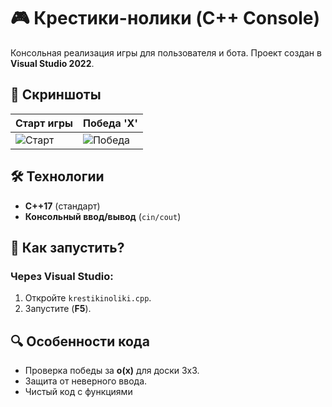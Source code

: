 # 🎮 Крестики-нолики (C++ Console)  

Консольная реализация игры для пользователя и бота. Проект создан в **Visual Studio 2022**.  

## 📸 Скриншоты  
| Старт игры | Победа 'X' |  
|------------|------------|  
| ![Старт](screenshots/start.png) | ![Победа](screenshots/win.png) |  

## 🛠 Технологии  
- **C++17** (стандарт)  
- **Консольный ввод/вывод** (`cin/cout`)  

## 🚀 Как запустить?  
### Через Visual Studio:  
1. Откройте `krestikinoliki.cpp`.
2. Запустите (**F5**).  

## 🔍 Особенности кода  
- Проверка победы за **o(x)** для доски 3x3.  
- Защита от неверного ввода.  
- Чистый код с функциями   
